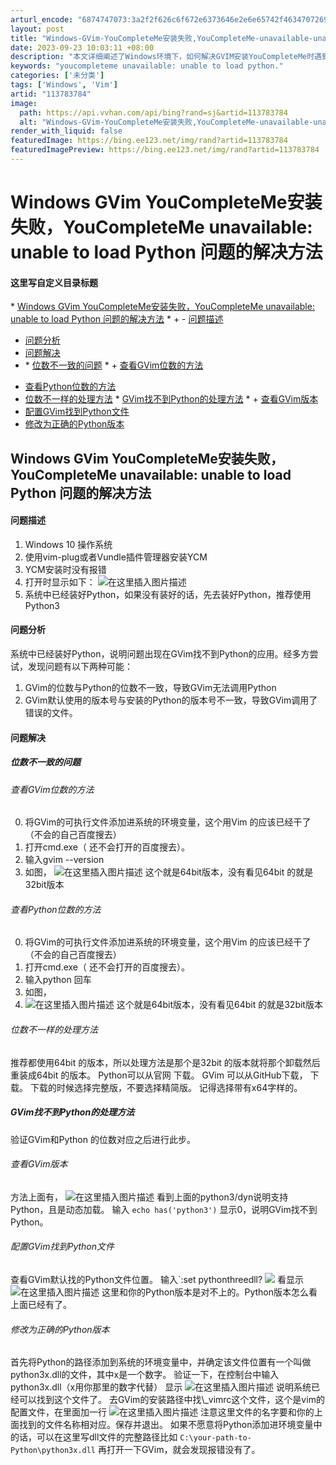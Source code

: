 ```yaml
---
arturl_encode: "6874747073:3a2f2f626c6f672e6373646e2e6e65742f46347072696d652f:61727469636c652f64657461696c732f313133373833373834"
layout: post
title: "Windows-GVim-YouCompleteMe安装失败,YouCompleteMe-unavailable-unable-to-load-Python-问题的解决方法"
date: 2023-09-23 10:03:11 +08:00
description: "本文详细阐述了Windows环境下，如何解决GVIM安装YouCompleteMe时遇到的无法加载P"
keywords: "youcompleteme unavailable: unable to load python."
categories: ['未分类']
tags: ['Windows', 'Vim']
artid: "113783784"
image:
  path: https://api.vvhan.com/api/bing?rand=sj&artid=113783784
  alt: "Windows-GVim-YouCompleteMe安装失败,YouCompleteMe-unavailable-unable-to-load-Python-问题的解决方法"
render_with_liquid: false
featuredImage: https://bing.ee123.net/img/rand?artid=113783784
featuredImagePreview: https://bing.ee123.net/img/rand?artid=113783784
---
```


# Windows GVim YouCompleteMe安装失败，YouCompleteMe unavailable: unable to load Python 问题的解决方法
#### 这里写自定义目录标题
\* [Windows GVim YouCompleteMe安装失败，YouCompleteMe unavailable: unable to load Python 问题的解决方法](#Windows\_GVim\_\_YouCompleteMeYouCompleteMe\_unavailable\_unable\_to\_load\_Python\_\_1)
\* + - [问题描述](#\_2)
- [问题分析](#\_10)
- [问题解决](#\_15)
- \* [位数不一致的问题](#\_16)
\* + [查看GVim位数的方法](#GVim\_17)
+ [查看Python位数的方法](#Python\_23)
+ [位数不一样的处理方法](#\_31)
\* [GVim找不到Python的处理方法](#GVimPython\_37)
\* + [查看GVim版本](#GVim\_39)
+ [配置GVim找到Python文件](#GVimPython\_45)
+ [修改为正确的Python版本](#Python\_53)
## Windows GVim YouCompleteMe安装失败，YouCompleteMe unavailable: unable to load Python 问题的解决方法
#### 问题描述
1. Windows 10 操作系统
2. 使用vim-plug或者Vundle插件管理器安装YCM
3. YCM安装时没有报错
4. 打开时显示如下：
![在这里插入图片描述](https://i-blog.csdnimg.cn/blog\_migrate/bbe45255f69fe48fe641ff83ab5cb4a5.png)
5. 系统中已经装好Python，如果没有装好的话，先去装好Python，推荐使用Python3
#### 问题分析
系统中已经装好Python，说明问题出现在GVim找不到Python的应用。经多方尝试，发现问题有以下两种可能：
1. GVim的位数与Python的位数不一致，导致GVim无法调用Python
2. GVim默认使用的版本号与安装的Python的版本号不一致，导致GVim调用了错误的文件。
#### 问题解决
##### 位数不一致的问题
###### 查看GVim位数的方法
0. 将GVim的可执行文件添加进系统的环境变量，这个用Vim 的应该已经干了（不会的自己百度搜去）
1. 打开cmd.exe（ 还不会打开的百度搜去）。
2. 输入gvim --version
3. 如图，
![在这里插入图片描述](https://i-blog.csdnimg.cn/blog\_migrate/8b6dc453660d3f7a0518c54c326bd5dc.png)
这个就是64bit版本，没有看见64bit 的就是32bit版本
###### 查看Python位数的方法
0. 将GVim的可执行文件添加进系统的环境变量，这个用Vim 的应该已经干了（不会的自己百度搜去）
1. 打开cmd.exe（ 还不会打开的百度搜去）。
2. 输入python 回车
3. 如图，
4. ![在这里插入图片描述](https://i-blog.csdnimg.cn/blog\_migrate/300af3fe2aa6a516a5165af7ddc5089a.png)
这个就是64bit版本，没有看见64bit 的就是32bit版本
###### 位数不一样的处理方法
推荐都使用64bit 的版本，所以处理方法是那个是32bit 的版本就将那个卸载然后重装成64bit 的版本。
Python可以从官网
下载。
GVim 可以从GitHub下载，
下载。
下载的时候选择完整版，不要选择精简版。
记得选择带有x64字样的。
##### GVim找不到Python的处理方法
验证GVim和Python 的位数对应之后进行此步。
###### 查看GVim版本
方法上面有，
![在这里插入图片描述](https://i-blog.csdnimg.cn/blog\_migrate/0ba3c715b57ded58b2060f09bccb77aa.png)
看到上面的python3/dyn说明支持Python，且是动态加载。
输入
`echo has('python3')`
显示0，说明GVim找不到Python。
###### 配置GVim找到Python文件
查看GVim默认找的Python文件位置。
输入`:set pythonthreedll?
![](https://i-blog.csdnimg.cn/blog\_migrate/691c7d3b6872c3c907743bc88fc9ae6a.png)
看显示
![在这里插入图片描述](https://i-blog.csdnimg.cn/blog\_migrate/e521d4dd0e35bb5eab7bca488356be60.png)
这里和你的Python版本是对不上的。Python版本怎么看上面已经有了。
###### 修改为正确的Python版本
首先将Python的路径添加到系统的环境变量中，并确定该文件位置有一个叫做python3x.dll的文件，其中x是一个数字。
验证一下，在控制台中输入python3x.dll（x用你那里的数字代替）
显示
![在这里插入图片描述](https://i-blog.csdnimg.cn/blog\_migrate/6e082e167d6d5868e73e5fa25a95438f.png)
说明系统已经可以找到这个文件了。
去GVim的安装路径中找\\_vimrc这个文件，这个是vim的配置文件，在里面加一行
![在这里插入图片描述](https://i-blog.csdnimg.cn/blog\_migrate/17583b432f4a6caf3e4976f7d8c11822.png)
注意这里文件的名字要和你的上面找到的文件名称相对应。保存并退出。
如果不愿意将Python添加进环境变量中的话，可以在这里写dll文件的完整路径比如
`C:\your-path-to-Python\python3x.dll`
再打开一下GVim，就会发现报错没有了。